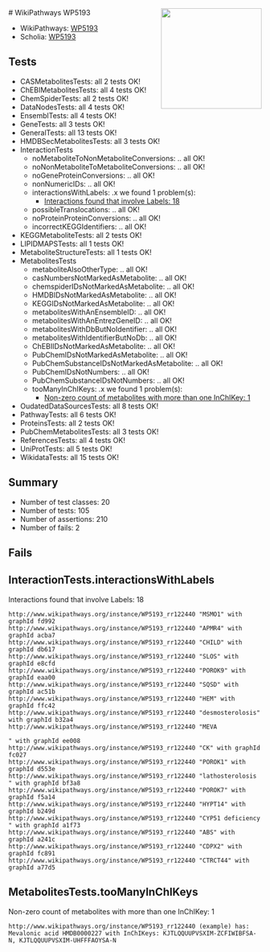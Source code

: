 <img style="float: right; width: 200px" src="https://upload.wikimedia.org/wikipedia/commons/thumb/8/83/Wplogo_with_text_500.png/640px-Wplogo_with_text_500.png" />
# WikiPathways WP5193

* WikiPathways: [WP5193](https://new.wikipathways.org/pathways/WP5193)
* Scholia: [WP5193](https://scholia.toolforge.org/wikipathways/WP5193)
## Tests
* CASMetabolitesTests: all 2 tests OK!
* ChEBIMetabolitesTests: all 4 tests OK!
* ChemSpiderTests: all 2 tests OK!
* DataNodesTests: all 4 tests OK!
* EnsemblTests: all 4 tests OK!
* GeneTests: all 3 tests OK!
* GeneralTests: all 13 tests OK!
* HMDBSecMetabolitesTests: all 3 tests OK!
* InteractionTests
    * noMetaboliteToNonMetaboliteConversions: .. all OK!
    * noNonMetaboliteToMetaboliteConversions: .. all OK!
    * noGeneProteinConversions: .. all OK!
    * nonNumericIDs: .. all OK!
    * interactionsWithLabels: .x we found 1 problem(s):
        * [Interactions found that involve Labels: 18](#fe97a8c0)
    * possibleTranslocations: .. all OK!
    * noProteinProteinConversions: .. all OK!
    * incorrectKEGGIdentifiers: .. all OK!
* KEGGMetaboliteTests: all 2 tests OK!
* LIPIDMAPSTests: all 1 tests OK!
* MetaboliteStructureTests: all 1 tests OK!
* MetabolitesTests
    * metaboliteAlsoOtherType: .. all OK!
    * casNumbersNotMarkedAsMetabolite: .. all OK!
    * chemspiderIDsNotMarkedAsMetabolite: .. all OK!
    * HMDBIDsNotMarkedAsMetabolite: .. all OK!
    * KEGGIDsNotMarkedAsMetabolite: .. all OK!
    * metabolitesWithAnEnsembleID: .. all OK!
    * metabolitesWithAnEntrezGeneID: .. all OK!
    * metabolitesWithDbButNoIdentifier: .. all OK!
    * metabolitesWithIdentifierButNoDb: .. all OK!
    * ChEBIIDsNotMarkedAsMetabolite: .. all OK!
    * PubChemIDsNotMarkedAsMetabolite: .. all OK!
    * PubChemSubstanceIDsNotMarkedAsMetabolite: .. all OK!
    * PubChemIDsNotNumbers: .. all OK!
    * PubChemSubstanceIDsNotNumbers: .. all OK!
    * tooManyInChIKeys: .x we found 1 problem(s):
        * [Non-zero count of metabolites with more than one InChIKey: 1](#a4e4037e)
* OudatedDataSourcesTests: all 8 tests OK!
* PathwayTests: all 6 tests OK!
* ProteinsTests: all 2 tests OK!
* PubChemMetabolitesTests: all 3 tests OK!
* ReferencesTests: all 4 tests OK!
* UniProtTests: all 5 tests OK!
* WikidataTests: all 15 tests OK!


## Summary

* Number of test classes: 20
* Number of tests: 105
* Number of assertions: 210
* Number of fails: 2

## Fails

<a name="fe97a8c0" />

## InteractionTests.interactionsWithLabels

Interactions found that involve Labels: 18
```
http://www.wikipathways.org/instance/WP5193_rr122440 "MSMO1" with graphId fd992
http://www.wikipathways.org/instance/WP5193_rr122440 "APMR4" with graphId acba7
http://www.wikipathways.org/instance/WP5193_rr122440 "CHILD" with graphId db617
http://www.wikipathways.org/instance/WP5193_rr122440 "SLOS" with graphId e8cfd
http://www.wikipathways.org/instance/WP5193_rr122440 "POROK9" with graphId eaa00
http://www.wikipathways.org/instance/WP5193_rr122440 "SQSD" with graphId ac51b
http://www.wikipathways.org/instance/WP5193_rr122440 "HEM" with graphId ffc42
http://www.wikipathways.org/instance/WP5193_rr122440 "desmosterolosis" with graphId b32a4
http://www.wikipathways.org/instance/WP5193_rr122440 "MEVA

" with graphId ee008
http://www.wikipathways.org/instance/WP5193_rr122440 "CK" with graphId fc027
http://www.wikipathways.org/instance/WP5193_rr122440 "POROK1" with graphId d553e
http://www.wikipathways.org/instance/WP5193_rr122440 "lathosterolosis
" with graphId bf3a8
http://www.wikipathways.org/instance/WP5193_rr122440 "POROK7" with graphId f5a14
http://www.wikipathways.org/instance/WP5193_rr122440 "HYPT14" with graphId b249d
http://www.wikipathways.org/instance/WP5193_rr122440 "CYP51 deficiency
" with graphId a1f73
http://www.wikipathways.org/instance/WP5193_rr122440 "ABS" with graphId a241c
http://www.wikipathways.org/instance/WP5193_rr122440 "CDPX2" with graphId fc891
http://www.wikipathways.org/instance/WP5193_rr122440 "CTRCT44" with graphId a77d5
```

<a name="a4e4037e" />

## MetabolitesTests.tooManyInChIKeys

Non-zero count of metabolites with more than one InChIKey: 1
```
http://www.wikipathways.org/instance/WP5193_rr122440 (example) has: Mevalonic acid HMDB0000227 with InChIKeys: KJTLQQUUPVSXIM-ZCFIWIBFSA-N, KJTLQQUUPVSXIM-UHFFFAOYSA-N
```

